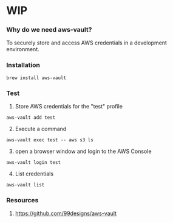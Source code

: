 # WIP

### Why do we need aws-vault?

To securely store and access AWS credentials in a development environment.

### Installation

```brew install aws-vault```    

### Test

1. Store AWS credentials for the "test" profile

```aws-vault add test```

2. Execute a command

```aws-vault exec test -- aws s3 ls```

3. open a browser window and login to the AWS Console

```aws-vault login test```

4. List credentials

```aws-vault list```

### Resources

1. https://github.com/99designs/aws-vault
